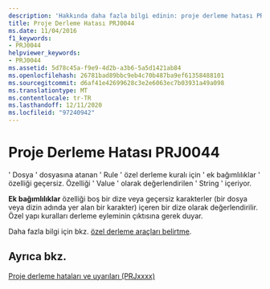 ```yaml
---
description: 'Hakkında daha fazla bilgi edinin: proje derleme hatası PRJ0044'
title: Proje Derleme Hatası PRJ0044
ms.date: 11/04/2016
f1_keywords:
- PRJ0044
helpviewer_keywords:
- PRJ0044
ms.assetid: 5d78c45a-f9e9-4d2b-a3b6-5a5d1421ab84
ms.openlocfilehash: 26781bad89bbc9eb4c70b487ba9ef61358488101
ms.sourcegitcommit: d6af41e42699628c3e2e6063ec7b03931a49a098
ms.translationtype: MT
ms.contentlocale: tr-TR
ms.lasthandoff: 12/11/2020
ms.locfileid: "97240942"
---
```

# <a name="project-build-error-prj0044"></a>Proje Derleme Hatası PRJ0044

' Dosya ' dosyasına atanan ' Rule ' özel derleme kuralı için ' ek bağımlılıklar ' özelliği geçersiz. Özelliği ' Value ' olarak değerlendirilen ' String ' içeriyor.

**Ek bağımlılıklar** özelliği boş bir dize veya geçersiz karakterler (bir dosya veya dizin adında yer alan bir karakter) içeren bir dize olarak değerlendirilir. Özel yapı kuralları derleme eyleminin çıktısına gerek duyar.

Daha fazla bilgi için bkz. [özel derleme araçları belirtme](../../build/specifying-custom-build-tools.md).

## <a name="see-also"></a>Ayrıca bkz.

[Proje derleme hataları ve uyarıları (PRJxxxx)](../../error-messages/tool-errors/project-build-errors-and-warnings-prjxxxx.md)
